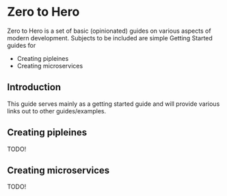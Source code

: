 # Zero to Hero
Zero to Hero is a set of basic (opinionated) guides on various aspects of modern development. Subjects to be included are simple Getting Started guides for
* Creating pipleines
* Creating microservices

## Introduction
This guide serves mainly as a getting started guide and will provide various links out to other guides/examples.

## Creating pipleines
TODO!

## Creating microservices
TODO!

